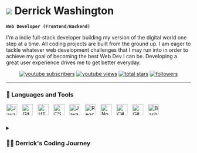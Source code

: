# <img  src="https://img.icons8.com/emoji/35/null/man-with-mustache-medium-dark-skin-tone.png"/> Derrick Washington

**`Web Developer (Frontend/Backend)`**

I'm a indie full-stack developer building my version of the digital world one step at a time. All coding projects are built from the ground up. I am eager to tackle whatever web development challenges that I may run into in order to achieve my goal of becoming the best Web Dev I can be. Developing a great user experience drives me to get better everyday.

<!-- Badges with custom icons - https://github.com/Dwash71/custom-icon-badges -->
<!-- View counter - https://github.com/Dwash71/Simple-View-Counter -->
<p align="center">
  <a href="https://www.youtube.com/c/ DerrickWashington?sub_confirmation=1">
    <img alt="youtube subscribers" title="Subscribe to my YouTube channel" src="https://custom-icon-badges.demolab.com/youtube/channel/subscribers/UClBbmNJa3zcJXLuUoPOCaWA?color=%23E05D44&label=SUBSCRIBE&logo=video&logoColor=white&style=for-the-badge&labelColor=CE4630"/></a> 
  <a href="https://www.youtube.com/c/DevProTips">
    <img alt="youtube views" title="YouTube views" src="https://custom-icon-badges.demolab.com/youtube/channel/views/UClBbmNJa3zcJXLuUoPOCaWA?color=%23E1AD0E&logo=video&logoColor=white&style=for-the-badge&labelColor=C79600"/></a> 
  <a href="https://github.com/Dwash71?tab=repositories&sort=stargazers">
    <img alt="total stars" title="Total stars on GitHub" src="https://custom-icon-badges.demolab.com/github/stars/Dwash71?color=55960c&style=for-the-badge&labelColor=488207&logo=star"/></a>
  <a href="https://github.com/Dwash71?tab=followers">
    <img alt="followers" title="Follow me on Github" src="https://custom-icon-badges.demolab.com/github/followers/DenverCoder1?color=236ad3&labelColor=1155ba&style=for-the-badge&logo=person-add&label=Follow&logoColor=white"/></a>
 
</p>

----------

### 🧰 Languages and Tools

<img align="left" alt="Java" width="30px" style="padding-right:10px;" src="https://cdn.jsdelivr.net/gh/devicons/devicon/icons/java/java-original.svg"/>
<img align="left" alt="Git" width="30px" style="padding-right:10px;" src="https://cdn.jsdelivr.net/gh/devicons/devicon/icons/git/git-original.svg" />
<img align="left" alt="HTML" width="30px" style="padding-right:10px;" src="https://cdn.jsdelivr.net/gh/devicons/devicon/icons/html5/html5-plain.svg" />
<img align="left" alt="CSS" width="30px" style="padding-right:10px;" src="https://cdn.jsdelivr.net/gh/devicons/devicon/icons/css3/css3-plain.svg" />
<img align="left" alt="JavaScript" width="30px" style="padding-right:10px;" src="https://cdn.jsdelivr.net/gh/devicons/devicon/icons/javascript/javascript-plain.svg" />
<img align="left" alt="React" width="30px" style="padding-right:10px;" src="https://cdn.jsdelivr.net/gh/devicons/devicon/icons/react/react-original.svg" />
<img align="left" alt="NodeJS" width="30px" style="padding-right:10px;" src="https://cdn.jsdelivr.net/gh/devicons/devicon/icons/nodejs/nodejs-original.svg" />
<img align="left" alt="C#" width="30px" style="padding-right:10px;" src="https://cdn.jsdelivr.net/gh/devicons/devicon/icons/csharp/csharp-line.svg" />
<img align="left" alt="GitHub" width="30px" style="padding-right:10px;" src="https://cdn.jsdelivr.net/gh/devicons/devicon/icons/github/github-original.svg" />
<img align="left" alt="Bash" width="30px" style="padding-right:10px;" src="https://cdn.jsdelivr.net/gh/devicons/devicon/icons/bash/bash-original.svg" />
<br />

#

<details>
 <summary><h3>👨‍💻 Derrick's Coding Journey</h3></summary>
   My coding journey started as a curious coder interested wondering how these creative websites, portfolios and applications were created. I developed the passion to learn coding and started out working on getting my certifications on .Net, C#, and SQL server. Afterwards I got a job at a company in which I felt that I became stagnant and needed something different in order to release and use my creative ability. Insert: Web Development. I began to take over 1000+ bootcamps and tutorials to independently learn my passion as a Full Stack Web Developer. I must say it is uncomfortable when you enter into a world where you are crawling to learn how to walk, but at the same time this is where your foundation is established. As the journey continues, I am still learning each day and trying to get better at something I am beginning to love each day.

